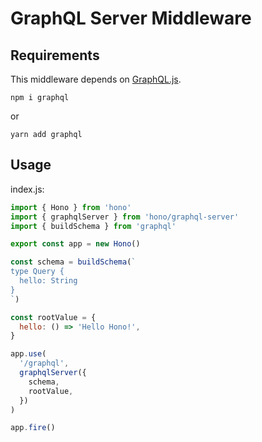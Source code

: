 # GraphQL Server Middleware

## Requirements

This middleware depends on [GraphQL.js](https://www.npmjs.com/package/graphql).

```plain
npm i graphql
```

or

```plain
yarn add graphql
```

## Usage

index.js:

```js
import { Hono } from 'hono'
import { graphqlServer } from 'hono/graphql-server'
import { buildSchema } from 'graphql'

export const app = new Hono()

const schema = buildSchema(`
type Query {
  hello: String
}
`)

const rootValue = {
  hello: () => 'Hello Hono!',
}

app.use(
  '/graphql',
  graphqlServer({
    schema,
    rootValue,
  })
)

app.fire()
```
